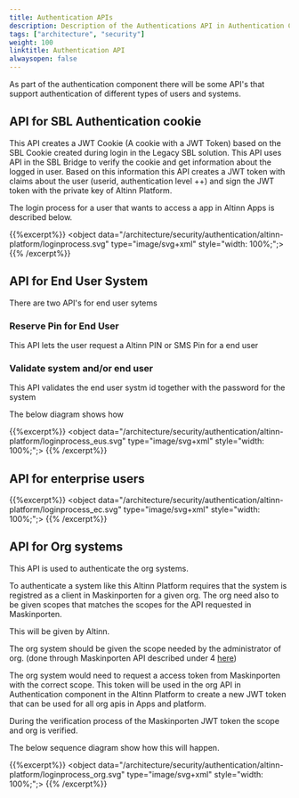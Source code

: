 ```yaml
---
title: Authentication APIs
description: Description of the Authentications API in Authentication Component
tags: ["architecture", "security"]
weight: 100
linktitle: Authentication API
alwaysopen: false
---
```


As part of the authentication component there will be some API's that support authentication of different types of users and systems. 

## API for SBL Authentication cookie
This API creates a JWT Cookie (A cookie with a JWT Token) based on the SBL Cookie created during login in the Legacy SBL solution. This API uses API in the SBL Bridge to verify the cookie
and get information about the logged in user. Based on this information this API creates a JWT token with claims about the user (userid, authentication level ++) and sign the JWT token with
the private key of Altinn Platform.

The login process for a user that wants to access a app in Altinn Apps is described below.

{{%excerpt%}}
<object data="/architecture/security/authentication/altinn-platform/loginprocess.svg" type="image/svg+xml" style="width: 100%;";></object>
{{% /excerpt%}}


## API for End User System
There are two API's for end user sytems

### Reserve Pin for End User
This API lets the user request a Altinn PIN or SMS Pin for a end user 

### Validate system and/or end user
This API validates the end user systm id together with the password for the system 


The below diagram shows how

{{%excerpt%}}
<object data="/architecture/security/authentication/altinn-platform/loginprocess_eus.svg" type="image/svg+xml" style="width: 100%;";></object>
{{% /excerpt%}}

## API for enterprise users

{{%excerpt%}}
<object data="/architecture/security/authentication/altinn-platform/loginprocess_ec.svg" type="image/svg+xml" style="width: 100%;";></object>
{{% /excerpt%}}

## API for Org systems
This API is used to authenticate the org systems. 

To authenticate a system like this Altinn Platform requires that the system is registred as a client in Maskinporten for a given org.
The org need also to be given scopes that matches the scopes for the API requested in Maskinporten. 

This will be given by Altinn. 

The org system should be given the scope needed by the administrator of org. (done through Maskinporten API described under 4 [here](https://difi.github.io/idporten-oidc-dokumentasjon/oidc_guide_maskinporten.html#4-konfigurere-oauth2-klient))

The org system would need to request a access token from Maskinporten with the correct scope. 
This token will be used in the org API in Authentication component in the Altinn Platform
to create a new JWT token that can be used for all org apis in Apps and platform. 

During the verification process of the Maskinporten JWT token the scope and org is verified. 

The below sequence diagram show how this will happen. 


{{%excerpt%}}
<object data="/architecture/security/authentication/altinn-platform/loginprocess_org.svg" type="image/svg+xml" style="width: 100%;";></object>
{{% /excerpt%}}
